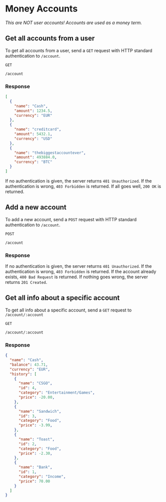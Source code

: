 # Money Accounts
*This are NOT user accounts! Accounts are used as a money term.*
## Get all accounts from a user
To get all accounts from a user, send a `GET` request with HTTP standard authentication to `/account`.

`GET`
```
/account
```  
### Response
```json
[
  {
    "name": "Cash",
    "amount": 1234.5,
    "currency": "EUR"
  },
  {
    "name": "creditcard",
    "amount": 5432.1,
    "currency": "USD"
  },
  {
    "name": "thebiggestaccountever",
    "amount": 493884.0,
    "currency": "BTC"
  }
]
```
If no authentication is given, the server returns `401 Unauthorized`. If the authentication is wrong, `403 Forbidden` is returned. If all goes well, `200 OK` is returned.

## Add a new account
To add a new account, send a `POST` request with HTTP standard authentication to `/account`.

`POST`
```
/account
```
### Response
If no authentication is given, the server returns `401 Unauthorized`. If the authentication is wrong, `403 Forbidden` is returned. If the account already exists, `400 Bad Request` is returned. If nothing goes wrong, the server returns `201 Created`.

## Get all info about a specific account
To get all info about a specific account, send a `GET` request to `/account/:account`

`GET`
```
/account/:account
```
### Response
```json
{
  "name": "Cash",
  "balance": 43.71,
  "currency": "EUR",
  "history": [
    {
      "name": "CSGO",
      "id": 4,
      "category": "Entertainment/Games",
      "price": -20.00,
    },
    {
      "name": "Sandwich",
      "id": 3,
      "category": "Food",
      "price": -3.99,
    },
    {
      "name": "Toast",
      "id": 2,
      "category": "Food",
      "price": -2.30,
    },
    {
      "name": "Bank",
      "id": 1,
      "category": "Income",
      "price": 70.00
    }
  ]
}
```
